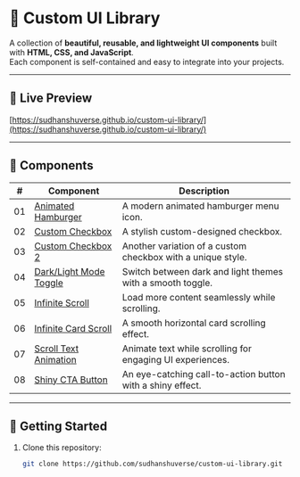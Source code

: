 # 🎨 Custom UI Library

A collection of **beautiful, reusable, and lightweight UI components** built with **HTML, CSS, and JavaScript**.  
Each component is self-contained and easy to integrate into your projects.

---

## 🔗 Live Preview
[https://sudhanshuverse.github.io/custom-ui-library/](https://sudhanshuverse.github.io/custom-ui-library/)

---

## 📂 Components

| #  | Component | Description |
|----|-----------|-------------|
| 01 | [Animated Hamburger](https://sudhanshuverse.github.io/custom-ui-library/01-animated-hamburger/index.html) | A modern animated hamburger menu icon. |
| 02 | [Custom Checkbox](https://sudhanshuverse.github.io/custom-ui-library/02-custom-checkbox/index.html) | A stylish custom-designed checkbox. |
| 03 | [Custom Checkbox 2](https://sudhanshuverse.github.io/custom-ui-library/03-custom-checkbox2/index.html) | Another variation of a custom checkbox with a unique style. |
| 04 | [Dark/Light Mode Toggle](https://sudhanshuverse.github.io/custom-ui-library/04-dark-light-toggle/index.html) | Switch between dark and light themes with a smooth toggle. |
| 05 | [Infinite Scroll](https://sudhanshuverse.github.io/custom-ui-library/05-infinite-scroll/index.html) | Load more content seamlessly while scrolling. |
| 06 | [Infinite Card Scroll](https://sudhanshuverse.github.io/custom-ui-library/06-infinite-card-scroll/index.html) | A smooth horizontal card scrolling effect. |
| 07 | [Scroll Text Animation](https://sudhanshuverse.github.io/custom-ui-library/07-scroll-text-animation/index.html) | Animate text while scrolling for engaging UI experiences. |
| 08 | [Shiny CTA Button](https://sudhanshuverse.github.io/custom-ui-library/08-shiny-cta-button/index.html) | An eye-catching call-to-action button with a shiny effect. |


---

## 🚀 Getting Started

1. Clone this repository:
   ```bash
   git clone https://github.com/sudhanshuverse/custom-ui-library.git
